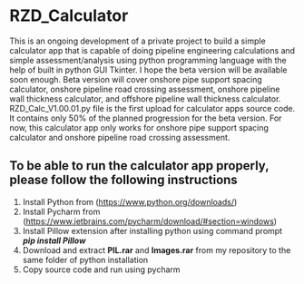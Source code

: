 # RZD_Calculator
This is an ongoing development of a private project to build a simple calculator app that is capable of doing pipeline engineering calculations and simple assessment/analysis using python programming language with the help of built in python GUI Tkinter. I hope the beta version will be available soon enough. Beta version will cover onshore pipe support spacing calculator, onshore pipeline road crossing assessment, onshore pipeline wall thickness calculator, and offshore pipeline wall thickness calculator. <br/>
RZD_Calc_V1.00.01.py file is the first upload for calculator apps source code. It contains only 50% of the planned progression for the beta version. For now, this calculator app only works for onshore pipe support spacing calculator and onshore pipeline road crossing assessment. <br/>
## To be able to run the calculator app properly, please follow the following instructions <br/>
1. Install Python from (https://www.python.org/downloads/) <br/>
2. Install Pycharm from (https://www.jetbrains.com/pycharm/download/#section=windows) <br/>
3. Install Pillow extension after installing python using command prompt ***pip install Pillow*** <br/>
4. Download and extract **PIL.rar** and **Images.rar** from my repository to the same folder of python installation <br/>
5. Copy source code and run using pycharm
